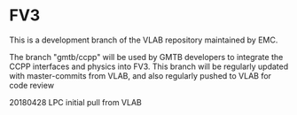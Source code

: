 # FV3
This is a development branch of the VLAB repository maintained by EMC.

The branch "gmtb/ccpp" will be used by GMTB developers to integrate the CCPP interfaces and physics into FV3. This branch will be regularly updated with master-commits from VLAB, and also regularly pushed to VLAB for code review

20180428 LPC initial pull from VLAB

